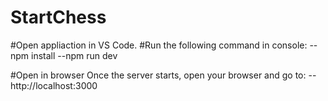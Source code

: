 # StartChess

#Open appliaction in VS Code. 
#Run the following command in console:
--npm install
--npm run dev

#Open in browser
Once the server starts, open your browser and go to:
--http://localhost:3000